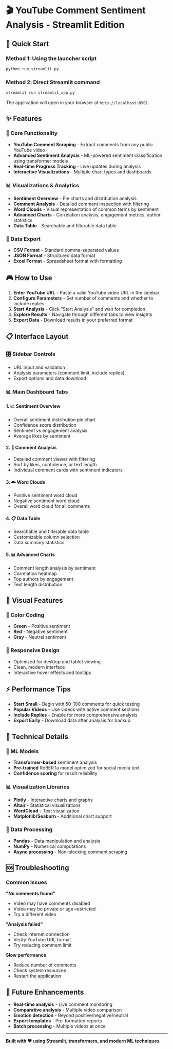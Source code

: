 # 🎬 YouTube Comment Sentiment Analysis - Streamlit Edition

## 🚀 Quick Start

### Method 1: Using the launcher script
```bash
python run_streamlit.py
```

### Method 2: Direct Streamlit command
```bash
streamlit run streamlit_app.py
```

The application will open in your browser at `http://localhost:8501`

## ✨ Features

### 🎯 Core Functionality
- **YouTube Comment Scraping** - Extract comments from any public YouTube video
- **Advanced Sentiment Analysis** - ML-powered sentiment classification using transformer models
- **Real-time Progress Tracking** - Live updates during analysis
- **Interactive Visualizations** - Multiple chart types and dashboards

### 📊 Visualizations & Analytics
- **Sentiment Overview** - Pie charts and distribution analysis
- **Comment Analysis** - Detailed comment inspection with filtering
- **Word Clouds** - Visual representation of common terms by sentiment
- **Advanced Charts** - Correlation analysis, engagement metrics, author statistics
- **Data Table** - Searchable and filterable data table

### 💾 Data Export
- **CSV Format** - Standard comma-separated values
- **JSON Format** - Structured data format
- **Excel Format** - Spreadsheet format with formatting

## 🎮 How to Use

1. **Enter YouTube URL** - Paste a valid YouTube video URL in the sidebar
2. **Configure Parameters** - Set number of comments and whether to include replies
3. **Start Analysis** - Click "Start Analysis" and wait for completion
4. **Explore Results** - Navigate through different tabs to view insights
5. **Export Data** - Download results in your preferred format

## 📋 Interface Layout

### 🎛️ Sidebar Controls
- URL input and validation
- Analysis parameters (comment limit, include replies)
- Export options and data download

### 📊 Main Dashboard Tabs

#### 1. **📈 Sentiment Overview**
- Overall sentiment distribution pie chart
- Confidence score distribution
- Sentiment vs engagement analysis
- Average likes by sentiment

#### 2. **💬 Comment Analysis**
- Detailed comment viewer with filtering
- Sort by likes, confidence, or text length
- Individual comment cards with sentiment indicators

#### 3. **☁️ Word Clouds**
- Positive sentiment word cloud
- Negative sentiment word cloud
- Overall word cloud for all comments

#### 4. **📋 Data Table**
- Searchable and filterable data table
- Customizable column selection
- Data summary statistics

#### 5. **📊 Advanced Charts**
- Comment length analysis by sentiment
- Correlation heatmap
- Top authors by engagement
- Text length distribution

## 🎨 Visual Features

### 🎯 Color Coding
- **Green** - Positive sentiment
- **Red** - Negative sentiment  
- **Gray** - Neutral sentiment

### 📱 Responsive Design
- Optimized for desktop and tablet viewing
- Clean, modern interface
- Interactive hover effects and tooltips

## ⚡ Performance Tips

- **Start Small** - Begin with 50-100 comments for quick testing
- **Popular Videos** - Use videos with active comment sections
- **Include Replies** - Enable for more comprehensive analysis
- **Export Early** - Download data after analysis for backup

## 🔧 Technical Details

### 🧠 ML Models
- **Transformer-based** sentiment analysis
- **Pre-trained** RoBERTa model optimized for social media text
- **Confidence scoring** for result reliability

### 📊 Visualization Libraries
- **Plotly** - Interactive charts and graphs
- **Altair** - Statistical visualizations
- **WordCloud** - Text visualization
- **Matplotlib/Seaborn** - Additional chart support

### 🔗 Data Processing
- **Pandas** - Data manipulation and analysis
- **NumPy** - Numerical computations
- **Async processing** - Non-blocking comment scraping

## 🆘 Troubleshooting

### Common Issues

**"No comments found"**
- Video may have comments disabled
- Video may be private or age-restricted
- Try a different video

**"Analysis failed"**
- Check internet connection
- Verify YouTube URL format
- Try reducing comment limit

**Slow performance**
- Reduce number of comments
- Check system resources
- Restart the application

## 🔮 Future Enhancements

- **Real-time analysis** - Live comment monitoring
- **Comparative analysis** - Multiple video comparison
- **Emotion detection** - Beyond positive/negative/neutral
- **Export templates** - Pre-formatted reports
- **Batch processing** - Multiple videos at once

---

**Built with ❤️ using Streamlit, transformers, and modern ML techniques**
